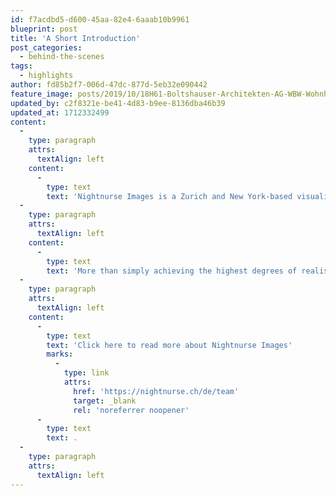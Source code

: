 ```yaml
---
id: f7acdbd5-d600-45aa-82e4-6aaab10b9961
blueprint: post
title: 'A Short Introduction'
post_categories:
  - behind-the-scenes
tags:
  - highlights
author: fd85b2f7-006d-47dc-877d-5eb32e090442
feature_image: posts/2019/10/18H61-Boltshauser-Architekten-AG-WBW-Wohnhochhaus-Projekt-Pi-Zug_Aerial_190124.jpg
updated_by: c2f8321e-be41-4d83-b9ee-8136dba46b39
updated_at: 1712332499
content:
  -
    type: paragraph
    attrs:
      textAlign: left
    content:
      -
        type: text
        text: 'Nightnurse Images is a Zurich and New York-based visualization studio, specialized in high-end renderings and animations. We are a colorful team of (mostly) young architects and designers from around the globe, committed to visualizing plans and good ideas, mainly - but not only - in the field of architecture.'
  -
    type: paragraph
    attrs:
      textAlign: left
    content:
      -
        type: text
        text: 'More than simply achieving the highest degrees of realism or maximum levels of detail we aim to unearth emotions. We believe that the power of architectural visualization lies in its ability to inspire. Thus, our purpose is to capture the mood of a project, to make its atmospheric qualities accessible.'
  -
    type: paragraph
    attrs:
      textAlign: left
    content:
      -
        type: text
        text: 'Click here to read more about Nightnurse Images'
        marks:
          -
            type: link
            attrs:
              href: 'https://nightnurse.ch/de/team'
              target: _blank
              rel: 'noreferrer noopener'
      -
        type: text
        text: .
  -
    type: paragraph
    attrs:
      textAlign: left
---
```

